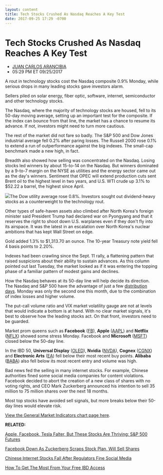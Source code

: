 ```yaml
---
layout: content
title: Tech Stocks Crushed As Nasdaq Reaches A Key Test
date: 2017-09-25 17:29 -0700
---
```



Tech Stocks Crushed As Nasdaq Reaches A Key Test
=================================================




* [JUAN CARLOS ARANCIBIA](https://www.investors.com/author/arancibiaj/ "Posts by JUAN CARLOS ARANCIBIA")
* 05:29 PM ET 09/25/2017




A rout in technology stocks cost the Nasdaq composite 0.9% Monday, while serious drops in many leading stocks gave investors alarm.




Sellers piled on solar energy, fiber optic, software, internet, semiconductor and other technology stocks.


The Nasdaq, where the majority of technology stocks are housed, fell to its 50-day moving average, setting up an important test for the composite. If the index can bounce from that line, the market has a chance to resume its advance. If not, investors might need to turn more cautious.


The rest of the market did not fare so badly. The S&P 500 and Dow Jones industrial average fell 0.2% after paring losses. The Russell 2000 rose 0.1% to extend a run of outperformance against the big indexes. The small-cap benchmark made a new high, in fact.


Breadth also showed how selling was concentrated on the Nasdaq. Losing stocks led winners by about 15-to-14 on the Nasdaq. But winners dominated by a 9-to-7 margin on the NYSE as utilities and the energy sector came out as the day's winners. Sentiment that OPEC will extend production cuts sent Brent oil to the highest level in two years, and U.S. WTI crude up 3.1% to $52.22 a barrel, the highest since April.


![](https://www.investors.com/wp-content/uploads/2017/09/MP092517-177x300.png)The Dow utility average rose 0.8%. Investors sought out dividend-heavy stocks as a counterweight to the technology rout.


Other types of safe-haven assets also climbed after North Korea's foreign minister said President Trump had declared war on Pyongyang and that it reserves the right to shoot down U.S. warplanes even if they don't fly into its airspace. It was the latest in an escalation over North Korea's nuclear ambitions that has kept Wall Street on edge.


Gold added 1.3% to $1,313.70 an ounce. The 10-year Treasury note yield fell 4 basis points to 2.20%.


Indexes had been crawling since the Sept. 11 rally, a flattening pattern that raised suspicions about their ability to sustain advances. As this column pointed out last Tuesday, the market looked as if it was entering the topping phase of a familiar pattern of modest gains and declines.


How the Nasdaq behaves at its 50-day line will help decide its direction. The Nasdaq and S&P 500 have the advantage of just a few [distribution days](https://www.investors.com/ibd-university/market-timing/market-tops/). Monday was only the second one this month, due to the combination of index losses and higher volume.


The put-call volume ratio and VIX market volatility gauge are not at levels that would indicate a bottom is at hand. With no clear market signals, it's best to observe how the leading stocks act. On that front, investors need to be guarded.


Market prom queens such as **Facebook** ([FB](https://research.investors.com/quote.aspx?symbol=FB)), **Apple** ([AAPL](https://research.investors.com/quote.aspx?symbol=AAPL)) and **Netflix** ([NFLX](https://research.investors.com/quote.aspx?symbol=NFLX)) showed some stress Monday. Facebook and **Microsoft** ([MSFT](https://research.investors.com/quote.aspx?symbol=MSFT)) closed below the 50-day line.



In the IBD 50, **Universal Display** ([OLED](https://research.investors.com/quote.aspx?symbol=OLED)), **Nvidia** ([NVDA](https://research.investors.com/quote.aspx?symbol=NVDA)), **Cognex** ([CGNX](https://research.investors.com/quote.aspx?symbol=CGNX)) and **Electronic Arts** ([EA](https://research.investors.com/quote.aspx?symbol=EA)) fell below their most recent buy points. **Alibaba** ([BABA](https://research.investors.com/quote.aspx?symbol=BABA)) also fell below its most recent entry and volume was high.


Bad news fed the selling in many internet stocks. For example, Chinese authorities fined some social media companies for content violations. Facebook decided to abort the creation of a new class of shares with no voting rights, and CEO Mark Zuckerberg announced his intention to sell 35 million to 75 million shares over the next 18 months.


Most top stocks have avoided sell signals, but more breaks below their 50-day lines would elevate risk.


[View the General Market Indicators chart page here](https://www.investors.com/wp-content/uploads/2017/09/IBD2509152546GMI.pdf).


**RELATED:**


[Apple, Facebook, Tesla Falter, But These Stocks Are Thriving: S&P 500 Futures](https://www.investors.com/market-trend/stock-market-today/facebook-cracks-tesla-fails-but-these-5-market-areas-are-leading/)


[Facebook Down As Zuckerberg Scraps Stock Plan, Will Sell Shares](https://www.investors.com/stock-lists/sector-leaders/facebook-down-as-zuckerberg-scraps-stock-plan-will-sell-shares/)


[Chinese Internet Stocks Fall After Regulators Fine Social Media](https://www.investors.com/news/technology/chinese-internet-stocks-fall-after-regulators-fine-social-media/)


[How To Get The Most From Your Free IBD Access](https://www.investors.com/how-to-invest/want-to-make-more-money-in-stocks-start-with-these-3-questions/)


 




